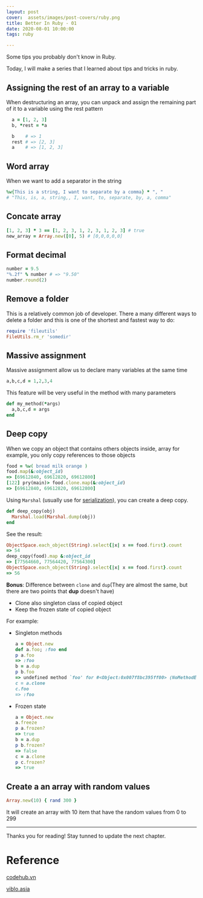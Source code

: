 ```yaml
---
layout: post
cover:  assets/images/post-covers/ruby.png
title: Better In Ruby - 01
date: 2020-08-01 10:00:00
tags: ruby

---
```


Some tips you probably don't know in Ruby.


Today, I will make a series that I learned about tips and tricks in ruby.

## Assigning the rest of an array to a variable
<a style="padding:0px, margin:0px" name="assigning-rest-array" ></a>

When destructuring an array, you can unpack and assign the remaining part of it to a variable using the rest pattern

```ruby
  a = [1, 2, 3]
  b, *rest = *a

  b    # => 1
  rest # => [2, 3]
  a    # => [1, 2, 3]
```

## Word array
<a style="padding:0px, margin:0px" name="word-array"></a>

When we want to add a separator in the string

```ruby
%w{This is a string, I want to separate by a comma} * ", "
# "This, is, a, string,, I, want, to, separate, by, a, comma"
```

## Concate array
<a style="padding:0px, margin:0px" name="concate-array"></a>

```ruby
[1, 2, 3] * 3 == [1, 2, 3, 1, 2, 3, 1, 2, 3] # true
new_array = Array.new([0], 5) # [0,0,0,0,0]
```

## Format decimal
<a style="padding:0px, margin:0px" name="format-decimal"></a>

```ruby
number = 9.5
"%.2f" % number # => "9.50"
number.round(2)
```

## Remove a folder
<a style="padding:0px, margin:0px" name="remove-folder"></a>

This is a relatively common job of developer. There a many different ways to delete a folder and this is one of the shortest and fastest way to do:

```ruby
require 'fileutils'
FileUtils.rm_r 'somedir'
```

## Massive assignment
<a style="padding:0px, margin:0px" name="massive-assignment"></a>

Massive assignment allow us to declare many variables at the same time

```ruby
a,b,c,d = 1,2,3,4
```

This feature will be very useful in the method with many parameters

```ruby
def my_method(*args)
  a,b,c,d = args
end
```

## Deep copy
<a style="padding:0px, margin:0px" name="deep-copy"></a>

When we copy an object that contains others objects inside, array for example, you only copy references to those objects

```ruby
food = %w( bread milk orange )
food.map(&:object_id)
=> [69612840, 69612820, 69612800]
[122] pry(main)> food.clone.map(&:object_id)
=> [69612840, 69612820, 69612800]
```

Using <code>Marshal</code> (usually use for [serialization](https://en.wikipedia.org/wiki/Serialization)), you can create a deep copy.

```ruby
def deep_copy(obj)
  Marshal.load(Marshal.dump(obj))
end
```

See the result:

```ruby
ObjectSpace.each_object(String).select{|x| x == food.first}.count
=> 54
deep_copy(food).map &:object_id
=> [77564660, 77564420, 77564300]
ObjectSpace.each_object(String).select{|x| x == food.first}.count
=> 56

```

**Bonus**: Difference between <code>clone</code> and <code>dup</code>(They are almost the same, but there are two points that **dup** doesn't have)

- Clone also singleton class of copied object
- Keep the frozen state of copied object

For example:

- Singleton methods
  ```ruby
  a = Object.new
  def a.foo; :foo end
  p a.foo
  => :foo
  b = a.dup
  p b.foo
  => undefined method `foo' for #<Object:0x007f8bc395ff00> (NoMethodError)
  c = a.clone
  c.foo
  => :foo
  ```
- Frozen state

  ```ruby
  a = Object.new
  a.freeze
  p a.frozen?
  => true
  b = a.dup
  p b.frozen?
  => false
  c = a.clone
  p c.frozen?
  => true
  ```

## Create a an array with random values
<a style="padding:0px, margin:0px" name="random-array"></a>

```ruby
Array.new(10) { rand 300 }
```

It will create an array with 10 item that have the random values from 0 to 299

---
Thanks you for reading! Stay tunned to update the next chapter.

# Reference

[codehub.vn](https://www.codehub.vn/)

[viblo.asia](https://viblo.asia/followings)
